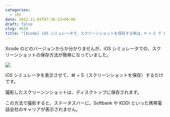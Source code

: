 ```yaml
---
categories:
  - iOS
date: 2012-11-03T07:36:13+09:00
draft: false
slug: 4634
title: "[Xcode] iOS シミュレータで、スクリーンショットを保存する時は、⌘ + S で OK！"
---
```


Xcode のどのバージョンからか分かりませんが、iOS シミュレータでの、スクリーンショットの保存方法が簡単になっていました。

![](/images/2012/11/4634_1.png)

iOS シミュレータを表示させて、⌘ + S（スクリーンショットを保存）するだけです。

撮影したスクリーンンショットは、ディスクトップに保存されます。

この方法で撮影すると、ステータスバーに、Softbank や KDDI といった携帯電話会社のキャリアが表示されません。
